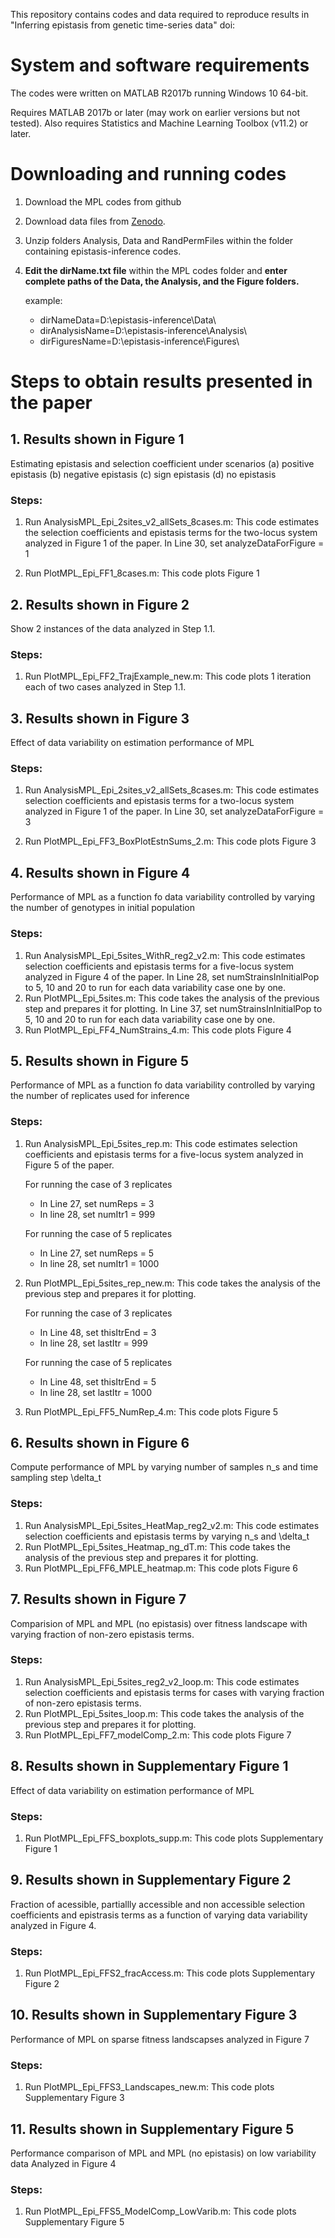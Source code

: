 
This repository contains codes and data required to reproduce results in "Inferring epistasis from genetic time-series data" doi:

# System and software requirements

The codes were written on MATLAB R2017b running Windows 10 64-bit. 

Requires MATLAB 2017b or later (may work on earlier versions but not tested). Also
requires Statistics and Machine Learning Toolbox (v11.2) or later.

# Downloading and running codes

1. Download the MPL codes from github
2. Download data files from [Zenodo](https://doi.org/10.5281/zenodo.6605512).
3. Unzip folders Analysis, Data and RandPermFiles within the folder containing
   epistasis-inference codes.
4. **Edit the dirName.txt file** within the MPL codes folder and **enter complete paths 
   of the Data, the Analysis, and the Figure folders.**
   
   example:
   - dirNameData=D:\epistasis-inference\Data\
   - dirAnalysisName=D:\epistasis-inference\Analysis\
   - dirFiguresName=D:\epistasis-inference\Figures\


# Steps to obtain results presented in the paper

## 1. Results shown in Figure 1 

   Estimating epistasis and selection coefficient under scenarios 
   (a) positive epistasis
   (b) negative epistasis
   (c) sign epistasis
   (d) no epistasis

### Steps: 
1. Run AnalysisMPL_Epi_2sites_v2_allSets_8cases.m: This code estimates the selection coefficients and epistasis terms for the two-locus system analyzed in Figure 1 of the paper. In Line 30, set analyzeDataForFigure = 1
    
2. Run PlotMPL_Epi_FF1_8cases.m: This code plots Figure 1

## 2. Results shown in Figure 2

   Show 2 instances of the data analyzed in Step 1.1. 
   
### Steps:

1. Run PlotMPL_Epi_FF2_TrajExample_new.m: This code plots 1 iteration each of two cases analyzed in Step 1.1.

## 3. Results shown in Figure 3

   Effect of data variability on estimation performance of MPL
   
### Steps:

1. Run AnalysisMPL_Epi_2sites_v2_allSets_8cases.m: This code estimates selection 
   coefficients and epistasis terms for a two-locus system analyzed in Figure 1 
   of the paper. 
   In Line 30, set analyzeDataForFigure = 3
   
2. Run PlotMPL_Epi_FF3_BoxPlotEstnSums_2.m: This code plots Figure 3

## 4. Results shown in Figure 4

   Performance of MPL as a function fo data variability controlled by varying the 
   number of genotypes in initial population
   
### Steps:   

1. Run AnalysisMPL_Epi_5sites_WithR_reg2_v2.m: This code estimates selection coefficients and epistasis terms for a five-locus system analyzed in Figure 4 of the paper. In Line 28, set numStrainsInInitialPop to 5, 10 and 20 to run for each data variability case one by one.
2. Run PlotMPL_Epi_5sites.m: This code takes the analysis of the previous step and prepares it for plotting. In Line 37, set numStrainsInInitialPop to 5, 10 and 20 to run for each data variability case one by one.
3. Run PlotMPL_Epi_FF4_NumStrains_4.m: This code plots Figure 4
     
## 5. Results shown in Figure 5

   Performance of MPL as a function fo data variability controlled by varying the 
   number of replicates used for inference

### Steps:   

1. Run AnalysisMPL_Epi_5sites_rep.m: This code estimates selection
   coefficients and epistasis terms for a five-locus system analyzed in Figure 5 of the paper.
   
   For running the case of 3 replicates
   
	 - In Line 27, set numReps = 3
	 - In line 28, set numItr1 = 999
	 
   For running the case of 5 replicates
   
	 - In Line 27, set numReps = 5	 
	 - In line 28, set numItr1 = 1000
	 
2. Run PlotMPL_Epi_5sites_rep_new.m: This code takes the analysis of the previous step and prepares it for plotting.
   
   For running the case of 3 replicates
   
	 - In Line 48, set thisItrEnd = 3	 
	 - In line 28, set lastItr = 999

   For running the case of 5 replicates
   
	 - In Line 48, set thisItrEnd = 5
	 - In line 28, set lastItr = 1000
	 
3. Run PlotMPL_Epi_FF5_NumRep_4.m: This code plots Figure 5	 
	

## 6. Results shown in Figure 6

   Compute performance of MPL by varying number of samples n_s and time sampling 
   step \delta_t
   
### Steps:

1. Run AnalysisMPL_Epi_5sites_HeatMap_reg2_v2.m: This code estimates selection
     coefficients and epistasis terms by varying n_s and \delta_t
2. Run PlotMPL_Epi_5sites_Heatmap_ng_dT.m: This code takes the analysis of the
     previous step and prepares it for plotting.
3. Run PlotMPL_Epi_FF6_MPLE_heatmap.m: This code plots Figure 6	 

## 7. Results shown in Figure 7

   Comparision of MPL and MPL (no epistasis) over fitness landscape with varying 
   fraction of non-zero epistasis terms.

### Steps:

1. Run AnalysisMPL_Epi_5sites_reg2_v2_loop.m: This code estimates selection
     coefficients and epistasis terms for cases with varying fraction of non-zero 
	 epistasis terms.
2. Run PlotMPL_Epi_5sites_loop.m: This code takes the analysis of the
     previous step and prepares it for plotting.
3. Run PlotMPL_Epi_FF7_modelComp_2.m: This code plots Figure 7

## 8. Results shown in Supplementary Figure 1
   
   Effect of data variability on estimation performance of MPL
   
### Steps:

1. Run PlotMPL_Epi_FFS_boxplots_supp.m: This code plots Supplementary Figure 1

## 9. Results shown in Supplementary Figure 2
   
   Fraction of acessible, partiallly accessible and non accessible 
   selection coefficients and epistrasis terms as a function of varying data 
   variability analyzed in Figure 4.

### Steps:

1. Run PlotMPL_Epi_FFS2_fracAccess.m: This code plots Supplementary Figure 2

## 10. Results shown in Supplementary Figure 3
   
   Performance of MPL on sparse fitness landscapses analyzed in Figure 7

### Steps:

1. Run PlotMPL_Epi_FFS3_Landscapes_new.m: This code plots Supplementary Figure 3


## 11. Results shown in Supplementary Figure 5
   
   Performance comparison of MPL and MPL (no epistasis) on low variability data 
	Analyzed in Figure 4

### Steps:

1. Run PlotMPL_Epi_FFS5_ModelComp_LowVarib.m: This code plots Supplementary Figure 5
